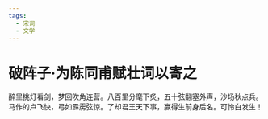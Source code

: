 ```yaml
---
tags:
  - 宋词
  - 文学
---
```


# 破阵子·为陈同甫赋壮词以寄之

醉里挑灯看剑，梦回吹角连营。八百里分麾下炙，五十弦翻塞外声，沙场秋点兵。
马作的卢飞快，弓如霹雳弦惊。了却君王天下事，赢得生前身后名。可怜白发生！